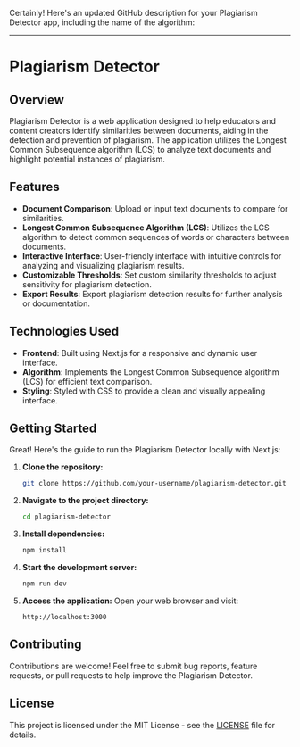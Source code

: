 Certainly! Here's an updated GitHub description for your Plagiarism Detector app, including the name of the algorithm:

---

# Plagiarism Detector

## Overview
Plagiarism Detector is a web application designed to help educators and content creators identify similarities between documents, aiding in the detection and prevention of plagiarism. The application utilizes the Longest Common Subsequence algorithm (LCS) to analyze text documents and highlight potential instances of plagiarism.

## Features
- **Document Comparison**: Upload or input text documents to compare for similarities.
- **Longest Common Subsequence Algorithm (LCS)**: Utilizes the LCS algorithm to detect common sequences of words or characters between documents.
- **Interactive Interface**: User-friendly interface with intuitive controls for analyzing and visualizing plagiarism results.
- **Customizable Thresholds**: Set custom similarity thresholds to adjust sensitivity for plagiarism detection.
- **Export Results**: Export plagiarism detection results for further analysis or documentation.

## Technologies Used
- **Frontend**: Built using Next.js for a responsive and dynamic user interface.
- **Algorithm**: Implements the Longest Common Subsequence algorithm (LCS) for efficient text comparison.
- **Styling**: Styled with CSS to provide a clean and visually appealing interface.

## Getting Started
Great! Here's the guide to run the Plagiarism Detector locally with Next.js:

1. **Clone the repository:**
   ```bash
   git clone https://github.com/your-username/plagiarism-detector.git
   ```

2. **Navigate to the project directory:**
   ```bash
   cd plagiarism-detector
   ```

3. **Install dependencies:**
   ```bash
   npm install
   ```

4. **Start the development server:**
   ```bash
   npm run dev
   ```

5. **Access the application:**
   Open your web browser and visit:
   ```
   http://localhost:3000
   ```

## Contributing
Contributions are welcome! Feel free to submit bug reports, feature requests, or pull requests to help improve the Plagiarism Detector.

## License
This project is licensed under the MIT License - see the [LICENSE](LICENSE) file for details.
